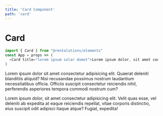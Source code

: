 ```yaml
---
title: 'Card Component'
path: 'card'
---
```


# Card

```javascript
import { Card } from "@rentalutions/elements"
const App = props => (
  <Card title="lorem ipsum solar domet">Lorem ipsum dolor, sit amet consectetur adipisicing elit. Recusandae corrupti eveniet, necessitatibus pariatur labore atque voluptatibus aperiam doloribus laborum assumenda mollitia expedita officia repellat amet maxime accusamus nobis neque reiciendis.</Card>
)
```

Lorem ipsum dolor sit amet consectetur adipisicing elit. Quaerat deleniti blanditiis aliquid? Nisi recusandae possimus nostrum laudantium necessitatibus officia. Officiis suscipit consectetur reiciendis nihil, perferendis asperiores tempora commodi nostrum cum?

Lorem ipsum dolor, sit amet consectetur adipisicing elit. Velit quas esse, vel deleniti ab expedita at eaque reiciendis repellat, vitae corporis distinctio, eius suscipit odit adipisci itaque atque? Fugiat, expedita!